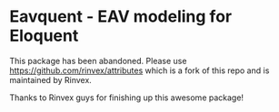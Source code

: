 Eavquent - EAV modeling for Eloquent
======================================

This package has been abandoned. Please use https://github.com/rinvex/attributes which is a fork of this repo and is maintained by Rinvex.

Thanks to Rinvex guys for finishing up this awesome package!
